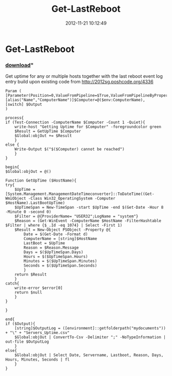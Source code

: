 ﻿---
pid:            3775
parent:         0
children:       
poster:         chriskenis
title:          Get-LastReboot
date:           2012-11-21 10:12:49
format:         posh
---

# Get-LastReboot

### [download](3775.ps1)"

Get uptime for any or multiple hosts together with the last reboot event log entry
build upon existing code from http://2012sg.poshcode.org/4336

```posh
Param (
[Parameter(Position=0,ValueFromPipeline=$True,ValueFromPipelineByPropertyName=$true)]
[alias("Name","ComputerName")]$Computer=@($env:ComputerName),
[switch] $Output
)

process{
if (Test-Connection -ComputerName $Computer -Count 1 -Quiet){
	write-host "Getting Uptime for $Computer" -foregroundcolor green
	$Result = GetUpTime $Computer
	$Global:objOut += $Result
	}
else {
	Write-Output $("$($Computer) cannot be reached")
	}
}

begin{
$Global:objOut = @()

Function GetUpTime ($HostName){
try{
	$UpTime = [System.Management.ManagementDateTimeconverter]::ToDateTime((Get-WmiObject -Class Win32_OperatingSystem -Computer $HostName).LastBootUpTime)
	$UpTimeSpan = New-TimeSpan -start $UpTime -end $(Get-Date -Hour 8 -Minute 0 -second 0)
	$Filter = @{ProviderName= "USER32";LogName = "system"}
	$Reason = (Get-WinEvent -ComputerName $HostName -FilterHashtable $Filter | where {$_.Id -eq 1074} | Select -First 1)
	$Result = New-Object PSObject -Property @{
		Date = $(Get-Date -Format d)
		ComputerName = [string]$HostName
		LastBoot = $UpTime
		Reason = $Reason.Message
		Days = $($UpTimeSpan.Days)
		Hours = $($UpTimeSpan.Hours)
		Minutes = $($UpTimeSpan.Minutes)
		Seconds = $($UpTimeSpan.Seconds)
		}
	return $Result
	}
catch{
	write-error $error[0]
	return $null
	}
}

}

end{
if ($Output){
	[string]$OutputLog = ([environment]::getfolderpath("mydocuments")) + "\" + "Servers_Uptime.csv"
	$Global:objOut | ConvertTo-Csv -Delimiter ";" -NoTypeInformation | out-file $OutputLog
	}
else{
	$Global:objOut | Select Date, Servername, Lastboot, Reason, Days, Hours, Minutes, Seconds | fl
	}
}
```
